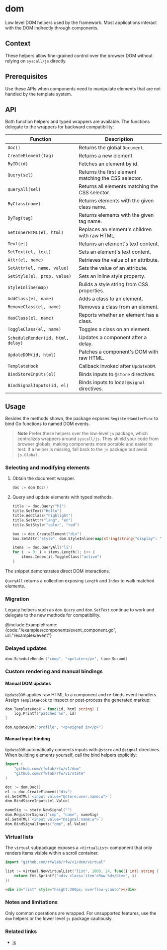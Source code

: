 # dom

Low level DOM helpers used by the framework. Most applications interact
with the DOM indirectly through components.

## Context

These helpers allow fine-grained control over the browser DOM without
relying on `syscall/js` directly.

## Prerequisites

Use these APIs when components need to manipulate elements that are not
handled by the template system.

## API

Both function helpers and typed wrappers are available. The functions
delegate to the wrappers for backward compatibility:

| Function | Description |
| --- | --- |
| `Doc()` | Returns the global `Document`. |
| `CreateElement(tag)` | Returns a new element. |
| `ByID(id)` | Fetches an element by id. |
| `Query(sel)` | Returns the first element matching the CSS selector. |
| `QueryAll(sel)` | Returns all elements matching the CSS selector. |
| `ByClass(name)` | Returns elements with the given class name. |
| `ByTag(tag)` | Returns elements with the given tag name. |
| `SetInnerHTML(el, html)` | Replaces an element's children with raw HTML. |
| `Text(el)` | Returns an element's text content. |
| `SetText(el, text)` | Sets an element's text content. |
| `Attr(el, name)` | Retrieves the value of an attribute. |
| `SetAttr(el, name, value)` | Sets the value of an attribute. |
| `SetStyle(el, prop, value)` | Sets an inline style property. |
| `StyleInline(map)` | Builds a style string from CSS properties. |
| `AddClass(el, name)` | Adds a class to an element. |
| `RemoveClass(el, name)` | Removes a class from an element. |
| `HasClass(el, name)` | Reports whether an element has a class. |
| `ToggleClass(el, name)` | Toggles a class on an element. |
| `ScheduleRender(id, html, delay)` | Updates a component after a delay. |
| `UpdateDOM(id, html)` | Patches a component's DOM with raw HTML. |
| `TemplateHook` | Callback invoked after `UpdateDOM`. |
| `BindStoreInputs(el)` | Binds inputs to `@store` directives. |
| `BindSignalInputs(id, el)` | Binds inputs to local `@signal` directives. |

## Usage

Besides the methods shown, the package exposes `RegisterHandlerFunc` to bind
Go functions to named DOM events.

> **Note**
> Prefer these helpers over the low-level `js` package, which centralizes
> wrappers around `syscall/js`. They shield your code from browser globals,
> making components more portable and easier to test. If a helper is missing,
> fall back to the `js` package but avoid `js.Global`.

### Selecting and modifying elements

1. Obtain the document wrapper.
   ```go
   doc := dom.Doc()
   ```
2. Query and update elements with typed methods.
   ```go
   title := doc.Query("h1")
   title.SetText("Hello")
   title.AddClass("highlight")
   title.SetAttr("lang", "en")
   title.SetStyle("color", "red")

   box := doc.CreateElement("div")
   box.SetAttr("style", dom.StyleInline(map[string]string{"display": "flex", "gap": "4px"}))

   items := doc.QueryAll("li")
   for i := 0; i < items.Length(); i++ {
       items.Index(i).ToggleClass("active")
   }
   ```

The snippet demonstrates direct DOM interactions.

`QueryAll` returns a collection exposing `Length` and `Index` to walk matched elements.

### Migration

Legacy helpers such as `dom.Query` and `dom.SetText` continue to work and
delegate to the new methods for compatibility.

@include:ExampleFrame:{code:"/examples/components/event_component.go", uri:"/examples/event"}

### Delayed updates

```go
dom.ScheduleRender("comp", "<p>later</p>", time.Second)
```

### Custom rendering and manual bindings

#### Manual DOM updates

`UpdateDOM` applies raw HTML to a component and re-binds event handlers.
Assign `TemplateHook` to inspect or post-process the generated markup:

```go
dom.TemplateHook = func(id, html string) {
    log.Printf("patched %s", id)
}

dom.UpdateDOM("profile", "<p>signed in</p>")
```

#### Manual input binding

`UpdateDOM` automatically connects inputs with `@store` and `@signal`
directives. When building elements yourself, call the bind helpers
explicitly:

```go
import (
    "github.com/rfwlab/rfw/v1/dom"
    "github.com/rfwlab/rfw/v1/state"
)

doc := dom.Doc()
el := doc.CreateElement("div")
el.SetHTML(`<input value="@store:user.name:w">`)
dom.BindStoreInputs(el.Value)

nameSig := state.NewSignal("")
dom.RegisterSignal("cmp", "name", nameSig)
el.SetHTML(`<input value="@signal:name:w">`)
dom.BindSignalInputs("cmp", el.Value)
```

### Virtual lists

The `virtual` subpackage exposes a `<VirtualList>` component that only renders
items visible within a scroll container.

```go
import "github.com/rfwlab/rfw/v1/dom/virtual"

list := virtual.NewVirtualList("list", 1000, 24, func(i int) string {
    return fmt.Sprintf("<div class='item'>Row %d</div>", i)
})
```

```html
<div id="list" style="height:200px; overflow-y:auto"></div>
```

### Notes and limitations

Only common operations are wrapped. For unsupported features, use the
`dom` helpers or the lower level `js` package cautiously.

### Related links

- [js](js.md)
